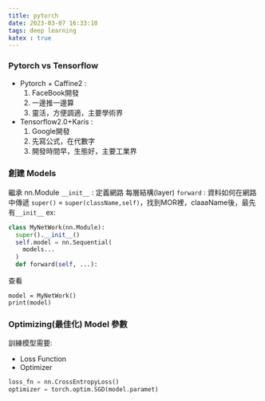 ```yaml
---
title: pytorch
date: 2023-03-07 16:33:10
tags: deep learning
katex : true
---
```


### Pytorch vs Tensorflow
- Pytorch + Caffine2 : 
  1. FaceBook開發
  2. 一邊推一邊算
  3. 靈活，方便調適，主要學術界
- Tensorflow2.0+Karis : 
  1. Google開發
  2. 先寫公式，在代數字
  3. 開發時間早，生態好，主要工業界

### 創建 Models
繼承 nn.Module
`__init__` : 定義網路 每層結構(layer)
`forward` : 資料如何在網路中傳遞
`super()` = `super(className,self)`，找到MOR裡，claaaName後，最先有`__init__`
ex:
```python
class MyNetWork(nn.Module):
  super().__init__()
  self.model = nn.Sequential(
    models...
  )
  def forward(self, ...):
```
查看
```
model = MyNetWork()
print(model)
```

### Optimizing(最佳化) Model 參數
訓練模型需要:
- Loss Function
- Optimizer

```python
loss_fn = nn.CrossEntropyLoss()
optimizer = torch.optim.SGD(model.paramet)
```
